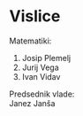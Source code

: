 # Vislice


Matematiki:

1. Josip Plemelj 
2. Jurij Vega 
3. Ivan Vidav 

Predsednik vlade: <br>
Janez Janša
